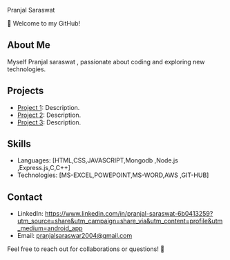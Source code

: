  Pranjal Saraswat

👋 Welcome to my GitHub!

## About Me
Myself Pranjal saraswat , passionate about coding and exploring new technologies.

## Projects
- [Project 1](link): Description.
- [Project 2](link): Description.
- [Project 3](link): Description.

## Skills
- Languages: [HTML,CSS,JAVASCRIPT,Mongodb ,Node.js ,Express.js,C,C++]
- Technologies: [MS-EXCEL,POWEPOINT,MS-WORD,AWS ,GIT-HUB]


## Contact
- LinkedIn: https://www.linkedin.com/in/pranjal-saraswat-6b0413259?utm_source=share&utm_campaign=share_via&utm_content=profile&utm_medium=android_app
- Email: pranjalsaraswar2004@gmail.com

Feel free to reach out for collaborations or questions! 🚀
